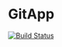 # GitApp
[![Build Status](https://dev.azure.com/ayanghosh07/AgileProject/_apis/build/status%2FDevOps12000.GitApp?branchName=master)](https://dev.azure.com/ayanghosh07/AgileProject/_build/latest?definitionId=12&branchName=master)
